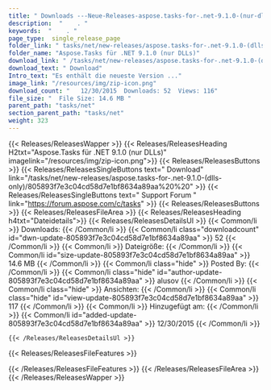 ```yaml
---
title: " Downloads ---Neue-Releases-aspose.tasks-for-.net-9.1.0-(nur-dlls) . "
description:  "    . " 
keywords:  "    . " 
page_type:  single_release_page
folder_link: " tasks/net/new-releases/aspose.tasks-for-.net-9.1.0-(dlls-only)/"
folder_name: "Aspose.Tasks für .NET 9.1.0 (nur DLLs)"
download_link: " /tasks/net/new-releases/aspose.tasks-for-.net-9.1.0-(dlls-only)/805893f7e3c04cd58d7e1bf8634a89aa"
download_text: " Download"
Intro_text: "Es enthält die neueste Version ..."
image_link: "/resources/img/zip-icon.png"
download_count: "   12/30/2015  Downloads: 52  Views: 116"
file_size: "  File Size: 14.6 MB "
parent_path: "tasks/net"
section_parent_path: "tasks/net"
weight: 323
---
```


{{< Releases/ReleasesWapper >}}
  {{< Releases/ReleasesHeading H2txt="Aspose.Tasks für .NET 9.1.0 (nur DLLs)" imagelink="/resources/img/zip-icon.png">}}
  {{< Releases/ReleasesButtons >}}
    {{< Releases/ReleasesSingleButtons text=" Download" link="/tasks/net/new-releases/aspose.tasks-for-.net-9.1.0-(dlls-only)/805893f7e3c04cd58d7e1bf8634a89aa%20%20" >}}
    {{< Releases/ReleasesSingleButtons text=" Support Forum " link="https://forum.aspose.com/c/tasks" >}}
  {{< Releases/ReleasesButtons >}}
  {{< Releases/ReleasesFileArea >}}
    {{< Releases/ReleasesHeading h4txt="Dateidetails">}}
    {{< Releases/ReleasesDetailsUl >}}
            {{< Common/li >}} Downloads: {{< /Common/li >}}
      {{< Common/li class="downloadcount" id="dwn-update-805893f7e3c04cd58d7e1bf8634a89aa" >}} 52 {{< /Common/li >}}
      {{< Common/li >}} Dateigröße: {{< /Common/li >}}
      {{< Common/li id="size-update-805893f7e3c04cd58d7e1bf8634a89aa" >}} 14.6 MB {{< /Common/li >}} 
      {{< Common/li  class="hide" >}} Posted By: {{< /Common/li >}} 
      {{< Common/li class="hide" id="author-update-805893f7e3c04cd58d7e1bf8634a89aa" >}} alusov {{< /Common/li >}}
      {{< Common/li class="hide" >}} Ansichten: {{< /Common/li >}}
      {{< Common/li class="hide" id="view-update-805893f7e3c04cd58d7e1bf8634a89aa" >}} 117 {{< /Common/li >}}
      {{< Common/li >}} Hinzugefügt am: {{< /Common/li >}}
      {{< Common/li id="added-update-805893f7e3c04cd58d7e1bf8634a89aa" >}} 12/30/2015 {{< /Common/li >}} 

    {{< /Releases/ReleasesDetailsUl >}}

  {{< Releases/ReleasesFileFeatures >}}
      
  {{< /Releases/ReleasesFileFeatures >}}
 {{< /Releases/ReleasesFileArea >}}
{{< /Releases/ReleasesWapper >}}



